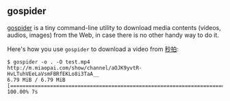## gospider

[gospider](https://github.com/cnych/gospider) is a tiny command-line utility to download media contents (videos, audios, images) from the Web, in case there is no other handy way to do it.

Here's how you use `gospider` to download a video from [秒拍](http://m.miaopai.com/show/channel/aOJK9yvtR-HvLTuhVEeLaVsmFBRfEKLo8i3TaA__):

```console
$ gospider -o . -O test.mp4 http://m.miaopai.com/show/channel/aOJK9yvtR-HvLTuhVEeLaVsmFBRfEKLo8i3TaA__
6.79 MiB / 6.79 MiB [======================================================================] 100.00% 7s
```
